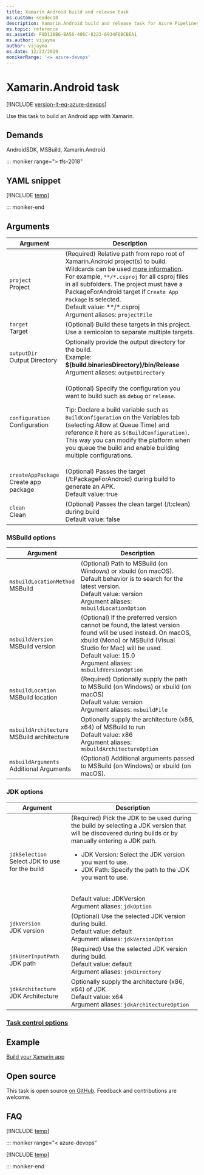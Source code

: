 ```yaml
---
title: Xamarin.Android build and release task
ms.custom: seodec18
description: Xamarin.Android build and release task for Azure Pipelines and Team Foundation Server (TFS)
ms.topic: reference
ms.assetid: F9D118B6-BA56-406C-8223-6934F6BCBEA1
ms.author: vijayma
author: vijayma
ms.date: 12/23/2019
monikerRange: '<= azure-devops'
---
```


# Xamarin.Android task

[!INCLUDE [version-lt-eq-azure-devops](../../../includes/version-lt-eq-azure-devops.md)]

Use this task to build an Android app with Xamarin.

## Demands

AndroidSDK, MSBuild, Xamarin.Android

::: moniker range="> tfs-2018"

## YAML snippet

[!INCLUDE [temp](../includes/yaml/XamarinAndroidV1.md)]

::: moniker-end

## Arguments

<table>
   <thead>
      <tr>
         <th>Argument</th>
         <th>Description</th>
      </tr>
   </thead>
   <tr>
      <td><code>project</code><br/>Project</td>
      <td>
         (Required) Relative path from repo root of Xamarin.Android project(s) to build.  Wildcards can be used <a href= "/azure/devops/pipelines/tasks/file-matching-patterns">more information</a>. <br/> For example, <code>**/*.csproj</code> for all csproj files in all subfolders. The project must have a PackageForAndroid target if <code>Create App Package</code> is selected.
         <br/>Default value: **/*.csproj
         <br/>Argument aliases: <code>projectFile</code>
      </td>
   </tr>
   <tr>
      <td><code>target</code><br/>Target</td>
      <td>
         (Optional) Build these targets in this project. Use a semicolon to separate multiple targets.
      </td>
   </tr>
   <tr>
      <td><code>outputDir</code><br/>Output Directory</td>
      <td>
         Optionally provide the output directory for the build. <br/> Example: <b>$(build.binariesDirectory)/bin/Release</b> <br/>Argument aliases: <code>outputDirectory</code>
      </td>
   </tr>
   <tr>
      <td><code>configuration</code><br/>Configuration</td>
      <td>
         <p>(Optional) Specify the configuration you want to build such as <code>debug</code> or <code>release</code>.</p>
         <p>Tip: Declare a build variable such as <code>BuildConfiguration</code> on the Variables tab (selecting Allow at Queue Time) and reference it here as <code>$(BuildConfiguration)</code>. This way you can modify the platform when you queue the build and enable building multiple configurations.</p>
      </td>
   </tr>
   <tr>
      <td><code>createAppPackage</code><br/>Create app package</td>
      <td>
         (Optional) Passes the target (/t:PackageForAndroid) during build to generate an APK. <br/>Default value: true
      </td>
   </tr>
   <tr>
      <td><code>clean</code><br/>Clean</td>
      <td>
         (Optional) Passes the clean target (/t:clean) during build <br/>Default value: false
      </td>
   </tr>
</table>

### MSBuild options

<table>
   <thead>
      <tr>
         <th>Argument</th>
         <th>Description</th>
      </tr>
   </thead>
   <tr>
      <td><code>msbuildLocationMethod</code><br/>MSBuild</td>
      <td>
         (Optional) Path to MSBuild (on Windows) or xbuild (on macOS).  Default behavior is to search for the latest version. <br/>Default value: version
         <br/>Argument aliases: <code>msbuildLocationOption</code>
      </td>
   </tr>
   <tr>
      <td><code>msbuildVersion</code><br/>MSBuild version</td>
      <td>
         (Optional) If the preferred version cannot be found, the latest version found will be used instead. On macOS, xbuild (Mono) or MSBuild (Visual Studio for Mac) will be used.<br/>Default value: 15.0
         <br/>Argument aliases: <code>msbuildVersionOption</code>
      </td>
   </tr>
   <tr>
      <td><code>msbuildLocation</code><br/>MSBuild location</td>
      <td>
         (Required) Optionally supply the path to MSBuild (on Windows) or xbuild (on macOS)<br/>Default value: version
         <br/>Argument aliases: <code>msbuildFile</code>
      </td>
   </tr>
   <tr>
      <td><code>msbuildArchitecture</code><br/>MSBuild architecture</td>
      <td>
         Optionally supply the architecture (x86, x64) of MSBuild to run<br/>Default value: x86
         <br/>Argument aliases: <code>msbuildArchitectureOption</code>
      </td>
   </tr>
   <tr>
      <td><code>msbuildArguments</code><br/>Additional Arguments</td>
      <td>
         (Optional) Additional arguments passed to MSBuild (on Windows) or xbuild (on macOS).
      </td>
   </tr>
</table>

### JDK options

<table>
   <thead>
      <tr>
         <th>Argument</th>
         <th>Description</th>
      </tr>
   </thead>
   <tr>
      <td><code>jdkSelection</code><br/>Select JDK to use for the build</td>
      <td>
         (Required) Pick the JDK to be used during the build by selecting a JDK version that will be discovered during builds or by manually entering a JDK path.
         <ul>
            <li>JDK Version: Select the JDK version you want to use.</li>
            <li>JDK Path: Specify the path to the JDK you want to use.</li>
         </ul>
         <br/>Default value: JDKVersion
         <br/>Argument aliases: <code>jdkOption</code>
      </td>
   </tr>
   <tr>
      <td><code>jdkVersion</code><br/>JDK version</td>
      <td>
         (Optional) Use the selected JDK version during build.
         <br/>Default value: default
         <br/>Argument aliases: <code>jdkVersionOption</code>
      </td>
   </tr>
   <tr>
      <td><code>jdkUserInputPath</code><br/>JDK path</td>
      <td>
         (Required) Use the selected JDK version during build.
         <br/>Default value: default
         <br/>Argument aliases: <code>jdkDirectory</code>
      </td>
   </tr>
   <tr>
      <td><code>jdkArchitecture</code><br/>JDK Architecture</td>
      <td>
         Optionally supply the architecture (x86, x64) of JDK
         <br/>Default value: x64
         <br/>Argument aliases: <code>jdkArchitectureOption</code>
      </td>
   </tr>
</table>

### [Task control options](../../process/tasks.md#controloptions)

## Example

[Build your Xamarin app](../../ecosystems/xamarin.md)

## Open source

This task is open source [on GitHub](https://github.com/Microsoft/azure-pipelines-tasks). Feedback and contributions are welcome.

## FAQ
<!-- BEGINSECTION class="md-qanda" -->

[!INCLUDE [temp](../../includes/qa-agents.md)]

::: moniker range="< azure-devops"

[!INCLUDE [temp](../../includes/qa-versions.md)]

::: moniker-end

<!-- ENDSECTION -->